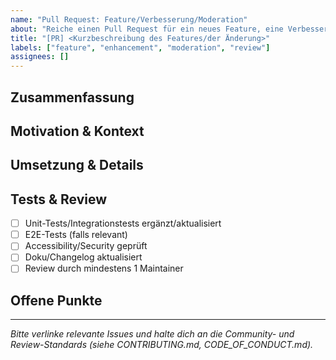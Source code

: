 ```yaml
---
name: "Pull Request: Feature/Verbesserung/Moderation"
about: "Reiche einen Pull Request für ein neues Feature, eine Verbesserung oder eine Moderationsmaßnahme ein."
title: "[PR] <Kurzbeschreibung des Features/der Änderung>"
labels: ["feature", "enhancement", "moderation", "review"]
assignees: []
---
```


## Zusammenfassung

<!-- Kurze Beschreibung der Änderung, des Features oder der Moderationsmaßnahme. -->

## Motivation & Kontext

<!-- Warum wurde diese Änderung vorgenommen? Welche Probleme werden gelöst? -->

## Umsetzung & Details

<!-- Technische Details, betroffene Komponenten, API, UI, etc. -->

## Tests & Review

- [ ] Unit-Tests/Integrationstests ergänzt/aktualisiert
- [ ] E2E-Tests (falls relevant)
- [ ] Accessibility/Security geprüft
- [ ] Doku/Changelog aktualisiert
- [ ] Review durch mindestens 1 Maintainer

## Offene Punkte

<!-- Gibt es noch offene Fragen, TODOs oder Diskussionsbedarf? -->

---

*Bitte verlinke relevante Issues und halte dich an die Community- und Review-Standards (siehe CONTRIBUTING.md, CODE_OF_CONDUCT.md).*
